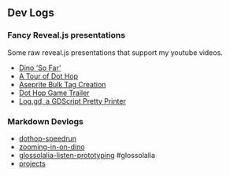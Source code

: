 <!--- HELLO WORLD!!! 
  this page was GENERATED by some tasks.clj!
  so-mind-ya-bizniz. --->




## Dev Logs

### Fancy Reveal.js presentations

Some raw reveal.js presentations that support my youtube videos.

* [Dino 'So Far'](/html/devlog_01_dino_so_far.html)
* [A Tour of Dot Hop](/html/devlog_a_tour_of_dot_hop.html)
* [Aseprite Bulk Tag Creation](/html/devlog_aseprite_bulk_tag_creation.html)
* [Dot Hop Game Trailer](/html/devlog_dothop_game_trailer.html)
* [Log.gd, a GDScript Pretty Printer](/html/devlog_log_gdscript_pretty_printer.html)

### Markdown Devlogs




* [dothop-speedrun](/devlogs/2025-06-10-dothop-speedrun.md)
* [zooming-in-on-dino](/devlogs/2025-01-08-zooming-in-on-dino.md)
* [glossolalia-listen-prototyping](/devlogs/2024-12-11-glossolalia-listen-prototyping.md) #glossolalia
* [projects](/devlogs/projects.md)